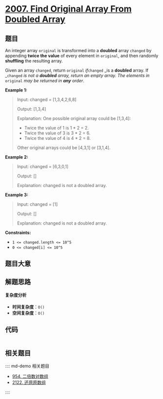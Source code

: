 # [2007. Find Original Array From Doubled Array](https://leetcode.com/problems/find-original-array-from-doubled-array/)

## 题目

An integer array `original` is transformed into a **doubled** array `changed`
by appending **twice the value** of every element in `original`, and then
randomly **shuffling** the resulting array.

Given an array `changed`, return `original` _if_`changed` _is a **doubled**
array. If _`changed` _is not a **doubled** array, return an empty array. The
elements in_ `original` _may be returned in **any** order_.

**Example 1:**

> Input: changed = [1,3,4,2,6,8]
>
> Output: [1,3,4]
>
> Explanation: One possible original array could be [1,3,4]:
>
> - Twice the value of 1 is 1 \* 2 = 2.
> - Twice the value of 3 is 3 \* 2 = 6.
> - Twice the value of 4 is 4 \* 2 = 8.
>
> Other original arrays could be [4,3,1] or [3,1,4].

**Example 2:**

> Input: changed = [6,3,0,1]
>
> Output: []
>
> Explanation: changed is not a doubled array.

**Example 3:**

> Input: changed = [1]
>
> Output: []
>
> Explanation: changed is not a doubled array.

**Constraints:**

- `1 <= changed.length <= 10^5`
- `0 <= changed[i] <= 10^5`

## 题目大意

## 解题思路

#### 复杂度分析

- **时间复杂度**：`O()`
- **空间复杂度**：`O()`

## 代码

```javascript

```

## 相关题目

:::: md-demo 相关题目

- [954. 二倍数对数组](https://leetcode.com/problems/array-of-doubled-pairs)
- [2122. 还原原数组](https://leetcode.com/problems/recover-the-original-array)

::::
